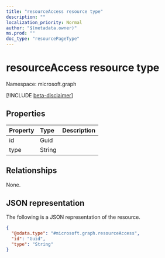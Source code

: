 ```yaml
---
title: "resourceAccess resource type"
description: ""
localization_priority: Normal
author: "$(metadata.owner)"
ms.prod: ""
doc_type: "resourcePageType"
---
```


# resourceAccess resource type

Namespace: microsoft.graph

[!INCLUDE [beta-disclaimer](../../includes/beta-disclaimer.md)]

## Properties

| Property | Type   | Description |
| :------- | :----- | :---------- |
| id       | Guid   |             |
| type     | String |             |

## Relationships

None.

## JSON representation

The following is a JSON representation of the resource.

<!-- {
  "blockType": "resource",
  "@odata.type": "microsoft.graph.resourceAccess",
}
-->

```json
{
  "@odata.type": "#microsoft.graph.resourceAccess",
  "id": "Guid",
  "type": "String"
}
```
